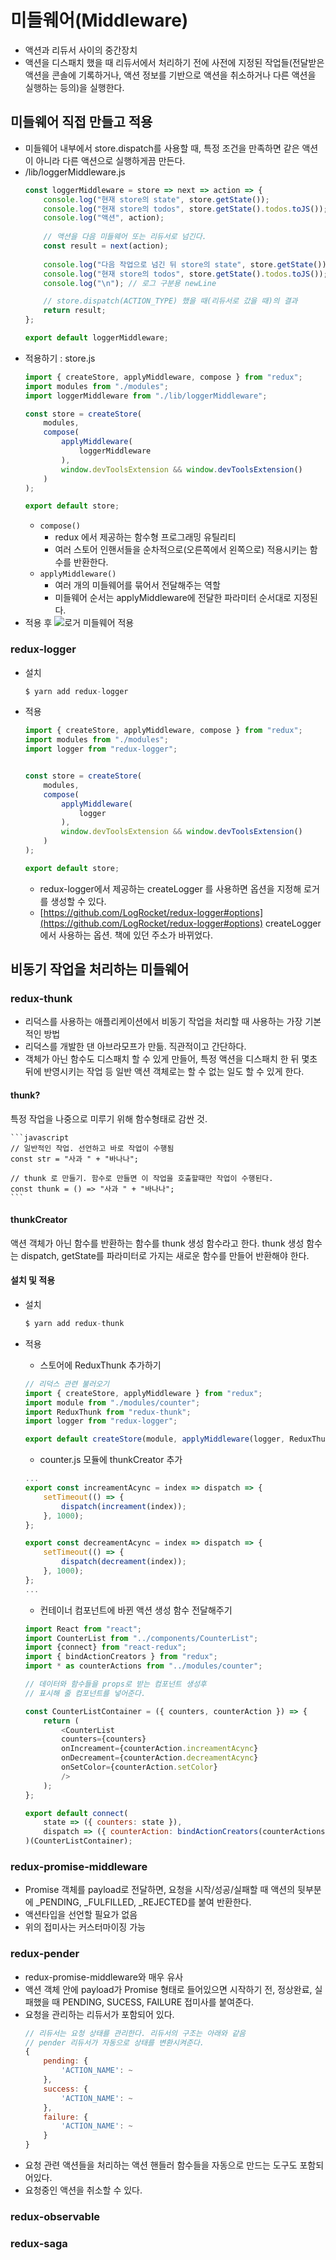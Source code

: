 # 미들웨어(Middleware)
- 액션과 리듀서 사이의 중간장치
- 액션을 디스패치 했을 때 리듀서에서 처리하기 전에 사전에 지정된 작업들(전달받은 액션을 콘솔에 기록하거나, 액션 정보를 기반으로 액션을 취소하거나 다른 액션을 실행하는 등의)을 실행한다.

## 미들웨어 직접 만들고 적용
- 미들웨어 내부에서 store.dispatch를 사용할 때, 특정 조건을 만족하면 같은 액션이 아니라 다른 액션으로 실행하게끔 만든다.
- /lib/loggerMiddleware.js
    ```javascript
    const loggerMiddleware = store => next => action => {
        console.log("현재 store의 state", store.getState());
        console.log("현재 store의 todos", store.getState().todos.toJS()); // state안의 todos 출력
        console.log("액션", action);
        
        // 액션을 다음 미들웨어 또는 리듀서로 넘긴다.
        const result = next(action);
        
        console.log("다음 작업으로 넘긴 뒤 store의 state", store.getState());
        console.log("현재 store의 todos", store.getState().todos.toJS());
        console.log("\n"); // 로그 구분용 newLine

        // store.dispatch(ACTION_TYPE) 했을 때(리듀서로 갔을 때)의 결과
        return result;
    };

    export default loggerMiddleware;
    ```
- 적용하기 : store.js
    ```javascript
    import { createStore, applyMiddleware, compose } from "redux";
    import modules from "./modules";
    import loggerMiddleware from "./lib/loggerMiddleware";

    const store = createStore(
        modules,
        compose(
            applyMiddleware(
                loggerMiddleware
            ),
            window.devToolsExtension && window.devToolsExtension()
        )
    );

    export default store;
    ```
    - `compose()`
        - redux 에서 제공하는 함수형 프로그래밍 유틸리티
        - 여러 스토어 인핸서들을 순차적으로(오른쪽에서 왼쪽으로) 적용시키는 함수를 반환한다.
    - `applyMiddleware()`
        - 여러 개의 미들웨어를 묶어서 전달해주는 역할
        - 미들웨어 순서는 applyMiddleware에 전달한 파라미터 순서대로 지정된다.
- 적용 후
![로거 미들웨어 적용](./image/15.1.2.3.png)

### redux-logger
- 설치
    ```s
    $ yarn add redux-logger
    ```
- 적용
    ```javascript
    import { createStore, applyMiddleware, compose } from "redux";
    import modules from "./modules";
    import logger from "redux-logger";


    const store = createStore(
        modules,
        compose(
            applyMiddleware(
                logger
            ),
            window.devToolsExtension && window.devToolsExtension()
        )
    );

    export default store;
    ```
    - redux-logger에서 제공하는 createLogger 를 사용하면 옵션을 지정해 로거를 생성할 수 있다.
    - [https://github.com/LogRocket/redux-logger#options](https://github.com/LogRocket/redux-logger#options) createLogger에서 사용하는 옵션. 책에 있던 주소가 바뀌었다.

## 비동기 작업을 처리하는 미들웨어

### redux-thunk
- 리덕스를 사용하는 애플리케이션에서 비동기 작업을 처리할 때 사용하는 가장 기본적인 방법
- 리덕스를 개발한 댄 아브라모프가 만듦. 직관적이고 간단하다.
- 객체가 아닌 함수도 디스패치 할 수 있게 만들어, 특정 액션을 디스패치 한 뒤 몇초 뒤에 반영시키는 작업 등 일반 액션 객체로는 할 수 없는 일도 할 수 있게 한다.

#### thunk?
특정 작업을 나중으로 미루기 위해 함수형태로 감싼 것.

    ```javascript
    // 일반적인 작업. 선언하고 바로 작업이 수행됨
    const str = "사과 " + "바나나";

    // thunk 로 만들기. 함수로 만들면 이 작업을 호출할때만 작업이 수행된다.
    const thunk = () => "사과 " + "바나나";
    ```

#### thunkCreator
액션 객체가 아닌 함수를 반환하는 함수를 thunk 생성 함수라고 한다. thunk 생성 함수는 dispatch, getState를 파라미터로 가지는 새로운 함수를 만들어 반환해야 한다.

#### 설치 및 적용
- 설치
    ```s
    $ yarn add redux-thunk
    ```

- 적용
    - 스토어에 ReduxThunk 추가하기
    ```javascript
    // 리덕스 관련 불러오기
    import { createStore, applyMiddleware } from "redux";
    import module from "./modules/counter";
    import ReduxThunk from "redux-thunk";
    import logger from "redux-logger";

    export default createStore(module, applyMiddleware(logger, ReduxThunk));
    ```

    - counter.js 모듈에 thunkCreator 추가
    ```javascript
    ...
    export const increamentAcync = index => dispatch => {
        setTimeout(() => {
            dispatch(increament(index));
        }, 1000);
    };

    export const decreamentAcync = index => dispatch => {
        setTimeout(() => {
            dispatch(decreament(index));
        }, 1000);
    };
    ...
    ```

    - 컨테이너 컴포넌트에 바뀐 액션 생성 함수 전달해주기
    ```javascript
    import React from "react";
    import CounterList from "../components/CounterList";
    import {connect} from "react-redux";
    import { bindActionCreators } from "redux";
    import * as counterActions from "../modules/counter";

    // 데이터와 함수들을 props로 받는 컴포넌트 생성후
    // 표시해 줄 컴포넌트를 넣어준다.

    const CounterListContainer = ({ counters, counterAction }) => {
        return (
            <CounterList
            counters={counters}
            onIncreament={counterAction.increamentAcync}
            onDecreament={counterAction.decreamentAcync}
            onSetColor={counterAction.setColor}
            />
        );
    };

    export default connect(
        state => ({ counters: state }),
        dispatch => ({ counterAction: bindActionCreators(counterActions, dispatch) })
    )(CounterListContainer);
    ```

### redux-promise-middleware
- Promise 객체를 payload로 전달하면, 요청을 시작/성공/실패할 때 액션의 뒷부분에 _PENDING, _FULFILLED, _REJECTED를 붙여 반환한다.
- 액션타입을 선언할 필요가 없음
- 위의 접미사는 커스터마이징 가능

### redux-pender
- redux-promise-middleware와 매우 유사
- 액션 객체 안에 payload가 Promise 형태로 들어있으면 시작하기 전, 정상완료, 실패했을 때 PENDING, SUCESS, FAILURE 접미사를 붙여준다.
- 요청을 관리하는 리듀서가 포함되어 있다.
    ```javascript
    // 리듀서는 요청 상태를 관리한다. 리듀서의 구조는 아래와 같음
    // pender 리듀서가 자동으로 상태를 변환시켜준다.
    {
        pending: {
            'ACTION_NAME': ~ 
        },
        success: {
            'ACTION_NAME': ~ 
        },
        failure: {
            'ACTION_NAME': ~ 
        }
    }
    ```
- 요청 관련 액션들을 처리하는 액션 핸들러 함수들을 자동으로 만드는 도구도 포함되어있다.
- 요청중인 액션을 취소할 수 있다.

### redux-observable
### redux-saga